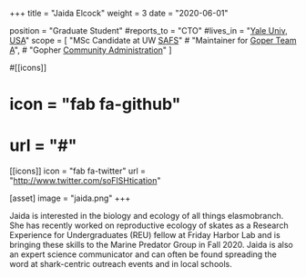 +++
  title = "Jaida Elcock"
  weight = 3
  date = "2020-06-01"

  position = "Graduate Student"
  #reports_to = "CTO"
  #lives_in = "[Yale Univ, USA](https://www.google.com/maps/place/Munich,+Germany/)"
  scope = [
  "MSc Candidate at UW [SAFS](http://fish.uw.edu)"
    #  "Maintainer for [Goper Team A](#)",
    #  "Gopher [Community Administration](#)"
    ]

  #[[icons]]
  #  icon = "fab fa-github"
  #  url = "#"

[[icons]]
  icon = "fab fa-twitter"
  url = "http://www.twitter.com/soFISHtication"

  [asset]
  image = "jaida.png"
+++
    
Jaida is interested in the biology and ecology of all things elasmobranch. She has recently worked on reproductive ecology of skates as a Research Experience for Undergraduates (REU) fellow at Friday Harbor Lab and is bringing these skills to the Marine Predator Group in Fall 2020. Jaida is also an expert science communicator and can often be found spreading the word at shark-centric outreach events and in local schools.
    
    

